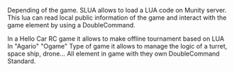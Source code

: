 

Depending of the game. 
SLUA allows to load a LUA code on Munity server.
This lua can read local public information of the game and interact with the game element by using a DoubleCommand.

In a Hello Car RC game it allows to make offline tournament based on LUA
In "Agario" "Ogame" Type of game it allows to manage the logic of a turret, space ship, drone... All element in game with they own DoubleCommand Standard.
